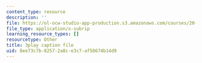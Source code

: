 ```yaml
---
content_type: resource
description: ''
file: https://ol-ocw-studio-app-production.s3.amazonaws.com/courses/20-219-becoming-the-next-bill-nye-writing-and-hosting-the-educational-show-january-iap-2015/8ee73c7b82572a8ce3c7af58674b14d9_3HnHQXWIFd4.srt
file_type: application/x-subrip
learning_resource_types: []
resourcetype: Other
title: 3play caption file
uid: 8ee73c7b-8257-2a8c-e3c7-af58674b14d9
---
```


